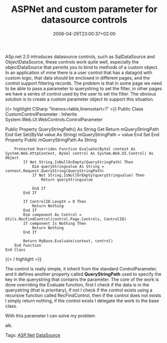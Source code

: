 ﻿---
title: "ASPNet and custom parameter for datasource controls"
description: ""
date: 2008-04-29T23:00:37+02:00
draft: false
tags: [ASPNET]
categories: [ASPNET]
---
ASp.net 2.0 introduces datasource controls, such as SqlDataSource and ObjectDataSource, these controls work quite well, expecially the objectDataSource that permits you to bind to methods of a custom object. In an application of mine there is a user control that has a datagrid with custom logic, that data should be enclosed in different pages, and the control support filtering records. The problem is that in some page we need to be able to pass a parameter to querystring to set the filter, in other pages we have a series of control used by the user to set the filter. The obvious solution is to create a custom parameter object to support this situation.

{{< highlight CSharp "linenos=table,linenostart=1" >}}
Public Class CustomControlParameter : Inherits System.Web.UI.WebControls.ControlParameter

  Public Property QueryStringPath() As String
            Get
                Return mQueryStringPath
            End Get
            Set(ByVal value As String)
                mQueryStringPath = value
            End Set
        End Property
        Public mQueryStringPath As String

        Protected Overrides Function Evaluate(ByVal context As System.Web.HttpContext, ByVal control As System.Web.UI.Control) As Object
            If Not String.IsNullOrEmpty(QueryStringPath) Then
                Dim queryStringvalue As String = context.Request.QueryString(QueryStringPath)
                If Not String.IsNullOrEmpty(queryStringvalue) Then
                    Return queryStringvalue

                End If
            End If

            If ControlID.Length = 0 Then
                Return Nothing
            End If
            Dim component As Control = Utils.RecFindControl(control.Page.Controls, ControlID)
            If component Is Nothing Then
                Return Nothing
            End If

            Return MyBase.Evaluate(context, control)
        End Function
    End Class
{{< / highlight >}}

<!-- Code inserted with Steve Dunn's Windows Live Writer Code Formatter Plugin.  http://dunnhq.com -->

The control is really simple, it inherit from the standard ControlParameter, and it defines another property called  **QueryStringPath** used to specify the key in the querystring that contains the parameter. The core of the work is done overriding the Evaluate function, first I check if the data is in the querystring (that is prioritary), if not I check if the control exists using a recursive function called RecFindControl, then if the control does not exists I simply return nothing, if the control exists I delegate the work to the base class.

With this parameter I can solve my problem

alk.

Tags: [ASP.Net](http://technorati.com/tag/ASP.Net) [DataSource](http://technorati.com/tag/DataSource)
